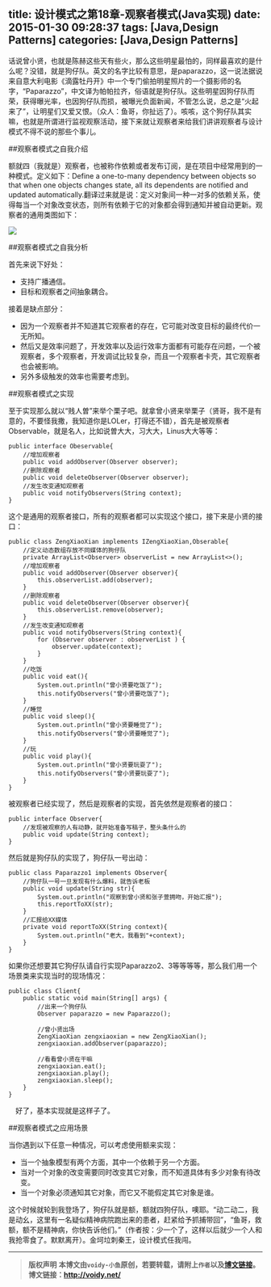 title: 设计模式之第18章-观察者模式(Java实现)
date: 2015-01-30 09:28:37
tags: [Java,Design Patterns]
categories: [Java,Design Patterns]
---
话说曾小贤，也就是陈赫这些天有些火，那么这些明星最怕的，同样最喜欢的是什么呢？没错，就是狗仔队。英文的名字比较有意思，是paparazzo，这一说法据说来自意大利电影《滴露牡丹开》中一个专门偷拍明星照片的一个摄影师的名字，“Paparazzo”，中文译为帕帕拉齐，俗语就是狗仔队。这些明星因狗仔队而荣，获得曝光率，也因狗仔队而损，被曝光负面新闻，不管怎么说，总之是“火起来了”，让明星们又爱又恨。（众人：鱼哥，你扯远了）。咳咳，这个狗仔队其实嘛，也就是所谓进行监视观察活动，接下来就让观察者来给我们讲讲观察者与设计模式不得不说的那些个事儿。

##观察者模式之自我介绍

额就四（我就是）观察者，也被称作依赖或者发布订阅，是在项目中经常用到的一种模式。定义如下：Define a one-to-many dependency between objects so that when one objects changes state, all its dependents are notified and updated automatically.翻译过来就是说：定义对象间一种一对多的依赖关系，使得每当一个对象改变状态，则所有依赖于它的对象都会得到通知并被自动更新。观察者的通用类图如下：

![](http://images.cnitblog.com/blog/666211/201501/291342587843071.png)

##观察者模式之自我分析

首先来说下好处：

* 支持广播通信。
* 目标和观察者之间抽象耦合。

接着是缺点部分：

* 因为一个观察者并不知道其它观察者的存在，它可能对改变目标的最终代价一无所知。
* 然后又是效率问题了，开发效率以及运行效率方面都有可能存在问题，一个被观察者，多个观察者，开发调试比较复杂，而且一个观察者卡壳，其它观察者也会被影响。
* 另外多级触发的效率也需要考虑到。

##观察者模式之实现

至于实现那么就以“贱人曽”来举个栗子吧。就拿曾小贤来举栗子（贤哥，我不是有意的，不要怪我撒，我知道你是LOLer，打得还不错），首先是被观察者Observable，就是名人，比如说曽大大，习大大，Linus大大等等：

	public interface Obeservable{
	    //增加观察者
	    public void addObserver(Observer observer);
	    //删除观察者
	    public void deleteObserver(Observer observer);
	    //发生改变通知观察者
	    public void notifyObservers(String context);
	}

这个是通用的观察者接口，所有的观察者都可以实现这个接口，接下来是小贤的接口：

	public class ZengXiaoXian implements IZengXiaoXian,Obserable{
	    //定义动态数组存放不同媒体的狗仔队
	    private ArrayList<Observer> observerList = new ArrayList<>();
	    //增加观察者
	    public void addObserver(Observer observer){
	        this.observerList.add(observer);
	    }
	    //删除观察者
	    public void deleteObserver(Observer observer){
	        this.observerList.remove(observer);
	    }
	    //发生改变通知观察者
	    public void notifyObservers(String context){
	        for (Observer observer : observerList ) {
	            observer.update(context);
	        }
	    }
	    //吃饭
	    public void eat(){
	        System.out.println("曾小贤要吃饭了");
	        this.notifyObservers("曾小贤要吃饭了");
	    }
	    //睡觉
	    public void sleep(){
	        System.out.println("曾小贤要睡觉了");
	        this.notifyObservers("曾小贤要睡觉了");
	    }
	    //玩
	    public void play(){
	        System.out.println("曾小贤要玩耍了");
	        this.notifyObservers("曾小贤要玩耍了");
	    }
	}

被观察者已经实现了，然后是观察者的实现，首先依然是观察者的接口：

	public interface Observer{
	    //发现被观察的人有动静，就开始准备写稿子，整头条什么的
	    public void update(String context);
	}

然后就是狗仔队的实现了，狗仔队一号出动：

	public class Paparazzo1 implements Observer{
	    //狗仔队一号一旦发现有什么爆料，就告诉老板
	    public void update(String str){
	        System.out.println("观察到曾小贤和张子萱拥吻，开始汇报");
	        this.reportToXX(str);
	    }
	    //汇报给XX媒体
	    private void reportToXX(String context){
	        System.out.println("老大，我看到"+context);
	    }
	}

如果你还想要其它狗仔队请自行实现Paparazzo2、3等等等等，那么我们用一个场景类来实现当时的现场情况：

	public class Client{
	    public static void main(String[] args) {
	        //出来一个狗仔队
	        Observer paparazzo = new Paparazzo();
	
	        //曾小贤出场
	        ZengXiaoXian zengxiaoxian = new ZengXiaoXian();
	        zengxiaoxian.addObserver(paparazzo);
	
	        //看看曾小贤在干嘛
	        zengxiaoxian.eat();
	        zengxiaoxian.play();
	        zengxiaoxian.sleep();
	    }
	}

　好了，基本实现就是这样子了。

##观察者模式之应用场景

当你遇到以下任意一种情况，可以考虑使用额来实现：

* 当一个抽象模型有两个方面，其中一个依赖于另一个方面。
* 当对一个对象的改变需要同时改变其它对象，而不知道具体有多少对象有待改变。
* 当一个对象必须通知其它对象，而它又不能假定其它对象是谁。

这个时候就轮到我登场了，狗仔队就是额，额就四狗仔队，噢耶。“动二动二，我是动幺，这里有一名疑似精神病院跑出来的患者，赶紧给予抓捕带回”，“鱼哥，救额，额不是精神病，你快告诉他们。”（作者按：少一个了，这样以后就少一个人和我抢零食了。默默离开）。金坷垃刺秦王，设计模式任我闯。



---
> **版权声明**
> **本博文由`voidy-小鱼`原创，若要转载，请附上`作者`以及[博文链接](http://voidy.net)。**
> **博文链接：<http://voidy.net/>**
